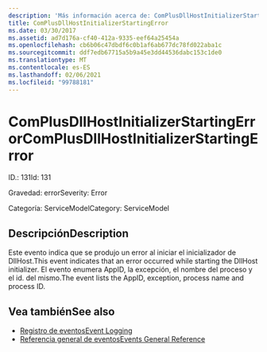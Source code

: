 ```yaml
---
description: 'Más información acerca de: ComPlusDllHostInitializerStartingError'
title: ComPlusDllHostInitializerStartingError
ms.date: 03/30/2017
ms.assetid: ad7d176a-cf40-412a-9335-eef64a25454a
ms.openlocfilehash: cb6b06c47dbdf6c0b1af6ab677dc78fd022aba1c
ms.sourcegitcommit: ddf7edb67715a5b9a45e3dd44536dabc153c1de0
ms.translationtype: MT
ms.contentlocale: es-ES
ms.lasthandoff: 02/06/2021
ms.locfileid: "99788181"
---
```

# <a name="complusdllhostinitializerstartingerror"></a><span data-ttu-id="377a1-103">ComPlusDllHostInitializerStartingError</span><span class="sxs-lookup"><span data-stu-id="377a1-103">ComPlusDllHostInitializerStartingError</span></span>

<span data-ttu-id="377a1-104">ID.: 131</span><span class="sxs-lookup"><span data-stu-id="377a1-104">Id: 131</span></span>  
  
 <span data-ttu-id="377a1-105">Gravedad: error</span><span class="sxs-lookup"><span data-stu-id="377a1-105">Severity: Error</span></span>  
  
 <span data-ttu-id="377a1-106">Categoría: ServiceModel</span><span class="sxs-lookup"><span data-stu-id="377a1-106">Category: ServiceModel</span></span>  
  
## <a name="description"></a><span data-ttu-id="377a1-107">Descripción</span><span class="sxs-lookup"><span data-stu-id="377a1-107">Description</span></span>  

 <span data-ttu-id="377a1-108">Este evento indica que se produjo un error al iniciar el inicializador de DllHost.</span><span class="sxs-lookup"><span data-stu-id="377a1-108">This event indicates that an error occurred while starting the DllHost initializer.</span></span> <span data-ttu-id="377a1-109">El evento enumera AppID, la excepción, el nombre del proceso y el id. del mismo.</span><span class="sxs-lookup"><span data-stu-id="377a1-109">The event lists the AppID, exception, process name and process ID.</span></span>  
  
## <a name="see-also"></a><span data-ttu-id="377a1-110">Vea también</span><span class="sxs-lookup"><span data-stu-id="377a1-110">See also</span></span>

- [<span data-ttu-id="377a1-111">Registro de eventos</span><span class="sxs-lookup"><span data-stu-id="377a1-111">Event Logging</span></span>](index.md)
- [<span data-ttu-id="377a1-112">Referencia general de eventos</span><span class="sxs-lookup"><span data-stu-id="377a1-112">Events General Reference</span></span>](events-general-reference.md)
